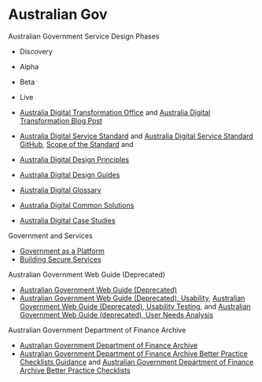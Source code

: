 # Australian Gov

Australian Government Service Design Phases
* Discovery
* Alpha
* Beta
* Live

* [Australia Digital Transformation Office](https://www.dto.gov.au) and [Australia Digital Transformation Blog Post](http://www.pm.gov.au/media/2015-01-23/establishment-digital-transformation-office)
* [Australia Digital Service Standard](https://www.dto.gov.au/standard) and [Australia Digital Service Standard GitHub](https://github.com/AusDTO/Digital-Service-Standard), [Scope of the Standard](https://www.dto.gov.au/standard/scope-digital-service-standard) and 
* [Australia Digital Design Principles](https://www.dto.gov.au/standard/design-principles)
* [Australia Digital Design Guides](https://www.dto.gov.au/design-guides)
* [Australia Digital Glossary](https://www.dto.gov.au/standard/glossary)
* [Australia Digital Common Solutions](https://www.dto.gov.au/standard/common-solutions)
* [Australia Digital Case Studies](https://www.dto.gov.au/standard/case-studies)

Government and Services
* [Government as a Platform](https://www.dto.gov.au/standard/design-guides/government-as-a-platform)
* [Building Secure Services](https://www.dto.gov.au/standard/design-guides/secure-services)

<!--
http://webguide.gov.au
* [Creating cultural change](https://www.dto.gov.au/design-guides/guide/creating-cultural-change)
* [Measurement](https://www.dto.gov.au/design-guides/guide/measurement)
* [Guerrilla Testing services](https://www.dto.gov.au/design-guides/guide/testing-services#guerrilla)

https://www.dto.gov.au/standard/design-guides/common-website-elements/ministerial-content
https://www.dto.gov.au/standard/design-guides/common-website-elements/common-government-content-and-features
https://www.dto.gov.au/standard/design-guides/common-website-elements/caretaker-conventions
https://www.dto.gov.au/standard/design-guides/common-website-elements/contracts
https://www.dto.gov.au/standard/design-guides/common-website-elements/files-list-harradine-report
https://www.dto.gov.au/standard/design-guides/common-website-elements/foi-act-and-information-publication-scheme
-->

Australian Government Web Guide (Deprecated)
* [Australian Government Web Guide (Deprecated)](http://webguide.gov.au)
* [Australian Government Web Guide (Deprecated), Usability](http://webguide.gov.au/accessibility-usability), [Australian Government Web Guide (Deprecated), Usability Testing](http://webguide.gov.au/accessibility-usability/usability-testing), and [Australian Government Web Guide (deprecated), User Needs Analysis](http://webguide.gov.au/accessibility-usability/user-needs-analysis)

Australian Government Department of Finance Archive
* [Australian Government Department of Finance Archive](http://www.finance.gov.au/archive)
* [Australian Government Department of Finance Archive Better Practice Checklists Guidance](http://www.finance.gov.au/archive/agimo-archive/better-practice-checklists-guidance) and [Australian Government Department of Finance Archive Better Practice Checklists](http://www.finance.gov.au/agimo-archive/better-practice-checklists) 
